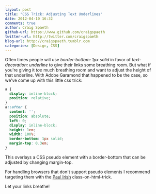 ```yaml
---
layout: post
title: "CSS Trick: Adjusting Text Underlines"
date: 2012-04-10 16:32
comments: true
author: Craig Spaeth
github-url: https://www.github.com/craigspaeth
twitter-url: http://twitter.com/craigspaeth
blog-url: http://craigspaeth.tumblr.com
categories: [Design, CSS]
---
```


Often times people will use _border-bottom: 1px solid_ in favor of _text-decoration: underline_ to give their links some breathing room. But what if you're giving it _too_ much breathing room and want to adjust the height of that underline. With Adobe Garamond that happened to be the case, so we've come up with this little css trick:

``` css
a {
  display: inline-block;
  position: relative;
}
a::after {
  content: '';
  position: absolute;
  left: 0;
  display: inline-block;
  height: 1em;
  width: 100%;
  border-bottom: 1px solid;
  margin-top: 0.3em;
}
```

This overlays a CSS pseudo element with a border-bottom that can be adjusted by changing margin-top.

For handling browsers that don't support pseudo elements I recommend targeting them with the [Paul Irish](http://paulirish.com/2008/conditional-stylesheets-vs-css-hacks-answer-neither/) class-on-html-trick.

Let your links breathe!
